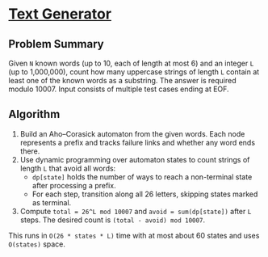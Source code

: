 # [Text Generator](https://www.spoj.com/problems/GEN/)

## Problem Summary
Given `N` known words (up to 10, each of length at most 6) and an integer `L` (up to 1,000,000), count how many uppercase strings of length `L` contain at least one of the known words as a substring. The answer is required modulo 10007. Input consists of multiple test cases ending at EOF.

## Algorithm
1. Build an Aho–Corasick automaton from the given words. Each node represents a prefix and tracks failure links and whether any word ends there.
2. Use dynamic programming over automaton states to count strings of length `L` that avoid all words:
   - `dp[state]` holds the number of ways to reach a non-terminal state after processing a prefix.
   - For each step, transition along all 26 letters, skipping states marked as terminal.
3. Compute `total = 26^L mod 10007` and `avoid = sum(dp[state])` after `L` steps. The desired count is `(total - avoid) mod 10007`.

This runs in `O(26 * states * L)` time with at most about 60 states and uses `O(states)` space.
